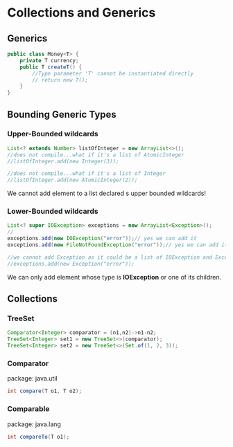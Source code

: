 # Collections and Generics
## Generics

````java
public class Money<T> {
    private T currency;
    public T createT() {
        //Type parameter 'T' cannot be instantiated directly
        // return new T();
    }
}

````
## Bounding Generic Types
### Upper-Bounded wildcards

```java
List<? extends Number> listOfInteger = new ArrayList<>();
//does not compile...what if it's a list of AtomicInteger
//listOfInteger.add(new Integer(3));  

//does not compile...what if it's a list of Integer
//listOfInteger.add(new AtomicInteger(2)); 
```
We cannot add element to a list declared s upper bounded wildcards!


### Lower-Bounded wildcards

```java
List<? super IOException> exceptions = new ArrayList<Exception>();
//
exceptions.add(new IOException("error"));// yes we can add it
exceptions.add(new FileNotFoundException("error"));// yes we can add it

//we cannot add Exception as it could be a list of IOException and Exception is not an IOException
//exceptions.add(new Exception("error"));
```
We can only add element whose type is **IOException** or one of its children.
## Collections
### TreeSet
````java
Comparator<Integer> comparator = (n1,n2)->n1-n2;
TreeSet<Integer> set1 = new TreeSet<>(comparator);
TreeSet<Integer> set2 = new TreeSet<>(Set.of(1, 2, 3));
````

### Comparator
package: java.util
```java
int compare(T o1, T o2);
```

### Comparable
package: java.lang
```java
int compareTo(T o1);
```